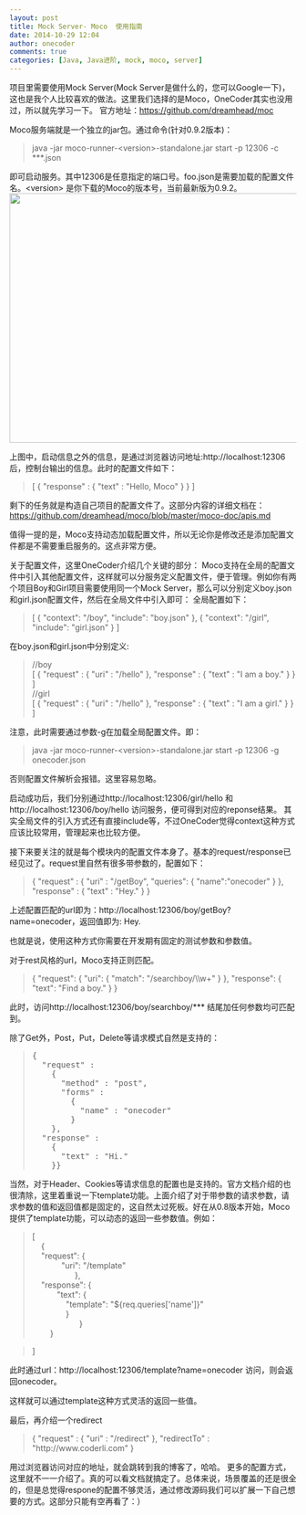 ```yaml
---
layout: post
title: Mock Server- Moco  使用指南
date: 2014-10-29 12:04
author: onecoder
comments: true
categories: [Java, Java进阶, mock, moco, server]
---
```

项目里需要使用Mock Server(Mock Server是做什么的，您可以Google一下)，这也是我个人比较喜欢的做法。这里我们选择的是Moco，OneCoder其实也没用过，所以就先学习一下。
官方地址：https://github.com/dreamhead/moc

Moco服务端就是一个独立的jar包。通过命令(针对0.9.2版本)：
<blockquote>java -jar moco-runner-&lt;version&gt;-standalone.jar start -p 12306 -c ***.json</blockquote>
即可启动服务。其中12306是任意指定的端口号。foo.json是需要加载的配置文件名。&lt;version&gt; 是你下载的Moco的版本号，当前最新版为0.9.2。

<img class="aligncenter" src="http://onecoder.qiniudn.com/start-moco.png" alt="" width="674" height="437" />

上图中，启动信息之外的信息，是通过浏览器访问地址:http://localhost:12306后，控制台输出的信息。此时的配置文件如下：
<blockquote>
<div>[
{
"response" :
{
"text" : "Hello, Moco"
}
}
]</div></blockquote>
剩下的任务就是构造自己项目的配置文件了。这部分内容的详细文档在：<a href="https://github.com/dreamhead/moco/blob/master/moco-doc/apis.md">https://github.com/dreamhead/moco/blob/master/moco-doc/apis.md</a>

值得一提的是，Moco支持动态加载配置文件，所以无论你是修改还是添加配置文件都是不需要重启服务的。这点非常方便。

关于配置文件，这里OneCoder介绍几个关键的部分：
Moco支持在全局的配置文件中引入其他配置文件，这样就可以分服务定义配置文件，便于管理。例如你有两个项目Boy和Girl项目需要使用同一个Mock Server，那么可以分别定义boy.json和girl.json配置文件，然后在全局文件中引入即可：
全局配置如下：
<blockquote>
<div>[
{
"context": "/boy",
"include": "boy.json"
},
{
"context": "/girl",
"include": "girl.json"
}
]</div></blockquote>
在boy.json和girl.json中分别定义:
<div>
<blockquote>
<div>//boy</div>
<div>[
{
"request" : {
"uri" : "/hello"
},
"response" : {
"text" : "I am a boy."
}
}
]</div>
<div>//girl</div>
<div>[
{
"request" : {
"uri" : "/hello"
},
"response" : {
"text" : "I am a girl."
}
}
]</div></blockquote>
</div>
注意，此时需要通过参数-g在加载全局配置文件。即：
<blockquote>java -jar moco-runner-&lt;version&gt;-standalone.jar start -p 12306 -g onecoder.json</blockquote>
否则配置文件解析会报错。这里容易忽略。

启动成功后，我们分别通过http://localhost:12306/girl/hello 和 http://localhost:12306/boy/hello 访问服务，便可得到对应的reponse结果。
其实全局文件的引入方式还有直接include等，不过OneCoder觉得context这种方式应该比较常用，管理起来也比较方便。

接下来要关注的就是每个模块内的配置文件本身了。基本的request/response已经见过了。request里自然有很多带参数的，配置如下：
<blockquote>
<div>{
"request" : {
"uri" : "/getBoy",
"queries":
{
"name":"onecoder"
}
},
"response" : {
"text" : "Hey."
}
}</div></blockquote>
上述配置匹配的url即为：http://localhost:12306/boy/getBoy?name=onecoder，返回值即为: Hey.

也就是说，使用这种方式你需要在开发期有固定的测试参数和参数值。

对于rest风格的url，Moco支持正则匹配。
<blockquote>
<div>{
"request":
{
"uri":
{
"match": "/searchboy/\\w+"
}
},
"response":
{
"text": "Find a boy."
}
}</div></blockquote>
此时，访问http://localhost:12306/boy/searchboy/*** 结尾加任何参数均可匹配到。

除了Get外，Post，Put，Delete等请求模式自然是支持的：
<div>
<blockquote>
<pre>{
  "request" :
    {
      "method" : "post",
      "forms" :
        {
          "name" : "onecoder"
        }
    },
  "response" : 
    {
      "text" : "Hi."
    }}</pre>
</blockquote>
</div>
当然，对于Header、Cookies等请求信息的配置也是支持的。官方文档介绍的也很清除，这里着重说一下template功能。上面介绍了对于带参数的请求参数，请求参数的值和返回值都是固定的，这自然太过死板。好在从0.8版本开始，Moco提供了template功能，可以动态的返回一些参数值。例如：
<div>
<blockquote>
<div>[</div>
<div>    {
<div>    "request": {</div>
<div>             "uri": "/template"</div>
<div>                   },</div>
<div>    "response": {</div>
<div>           "text": {</div>
<div>               "template": "${req.queries['name']}"</div>
</div>
<div>               }</div>
<div>                     }</div>
<div>        }</div></blockquote>
<div>
<blockquote>
<div>]</div></blockquote>
</div>
</div>
此时通过url：http://localhost:12306/template?name=onecoder 访问，则会返回onecoder。

这样就可以通过template这种方式灵活的返回一些值。

最后，再介绍一个redirect
<blockquote>
<div>{
"request" :
{
"uri" : "/redirect"
},
"redirectTo" : "http://www.coderli.com"
}</div></blockquote>
用过浏览器访问对应的地址，就会跳转到我的博客了，哈哈。
更多的配置方式，这里就不一一介绍了。真的可以看文档就搞定了。总体来说，场景覆盖的还是很全的，但是总觉得respone的配置不够灵活，通过修改源码我们可以扩展一下自己想要的方式。这部分只能有空再看了：）

